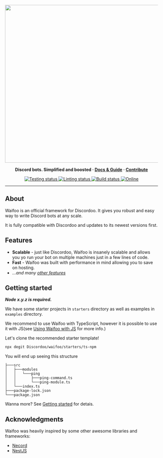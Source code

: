 <p align="center">
  <a href="https://ddoo.dev/"><img width="520" src="https://cdn.discordapp.com/attachments/531549268033404928/928347164470550618/banner_waifoo.svg" alt=""></a>
</p>


<p align="center">
  <b>
    Discord bots. Simplified and boosted
    <span> · </span>
    <a href="https://ddoo.dev/">Docs & Guide</a>
    <span> · </span>
    <a href="https://github.com/Discordoo/discordoo/blob/develop/CONTRIBUTING.md">Contribute</a>
  </b>
</p>

<p align="center">
  <a href="https://github.com/Discordoo/discordoo/actions">
    <img src="https://github.com/Discordoo/discordoo/workflows/Tests/badge.svg" alt="Testing status" />
  </a>
  <a href="https://github.com/Discordoo/discordoo/actions">
    <img src="https://github.com/Discordoo/discordoo/workflows/Lint/badge.svg" alt="Linting status" />
  </a>
  <a href="https://github.com/Discordoo/discordoo/actions">
    <img src="https://github.com/Discordoo/discordoo/workflows/Build/badge.svg" alt="Build status" />
  </a>
  <a href="https://ddoo.dev/discord">
    <img 
      src="https://img.shields.io/discord/811663819721539674?color=7280DA&label=Discord&logo=discord&logoColor=white" 
      alt="Online"
    >
  </a>
</p>
<hr>

## About
Waifoo is an official framework for Discordoo. It gives you robust and easy way to write Discord bots at any scale.

It is fully compatible with Discordoo and updates to its newest versions first.

## Features
* **Scalable** - just like Discordoo, Waifoo is insanely scalable and allows you yo run your bot on multiple machines just in a few lines of code.
* **Fast** - Waifoo was built with performance in mind allowing you to save on hosting.
* *...and many [other features](https://github.com/Discordoo/discordoo#features)*

## Getting started
***Node x.y.z is required.***

We have some starter projects in `starters` directory as well as examples in `examples` directory.

We recommend to use Waifoo with TypeScript, however it is possible to use it with JS(see [Using Waifoo with JS]() for more info.)

Let's clone the recommended starter template!
```sh
npx degit Discordoo/waifoo/starters/ts-npm
```
You will end up seeing this structure
```
├───src
│   ├───modules
│   │   └───ping
│   │       ├───ping-command.ts
│   │       └───ping-module.ts
│   └───index.ts
├───package-lock.json
└───package.json
```
Wanna more? See [Getting started]() for detais.

## Acknowledgments
Waifoo was heavily inspired by some other awesome libraries and frameworks:
* [Necord](https://github.com/SocketSomeone/necord)
* [NestJS](https://nestjs.com)
